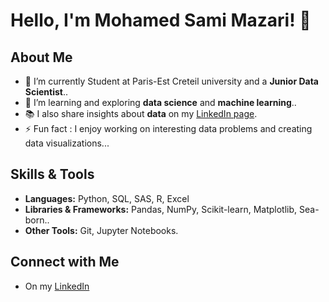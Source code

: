 
# Hello, I'm Mohamed Sami Mazari! 👋

## About Me
- 🔭 I’m currently Student at Paris-Est Creteil university and a **Junior Data Scientist**..
- 🌱 I’m learning and exploring **data science** and **machine learning**..
- 📚 I also share insights about **data** on my [LinkedIn page](https://www.linkedin.com/in/mohamed-sami-mazari/).
- ⚡ Fun fact : I enjoy working on interesting data problems and creating data visualizations...

## Skills & Tools
- **Languages:** Python, SQL, SAS, R, Excel
- **Libraries & Frameworks:** Pandas, NumPy, Scikit-learn, Matplotlib, Sea-born..
- **Other Tools:** Git, Jupyter Notebooks.

## Connect with Me
- On my [LinkedIn](https://www.linkedin.com/in/mohamed-sami-mazari/)
  


